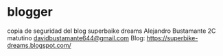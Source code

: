# blogger
copia de seguridad del blog superbaike dreams
Alejandro Bustamante
2C matutino
davidbustamante644@gmail.com
Blog: https://superbike-dreams.blogspot.com/
